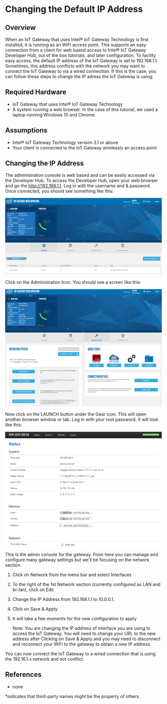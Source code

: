 # Changing the Default IP Address #
<cr>

## Overview ##
When an IoT Gateway that uses Intel® IoT Gateway Technology is first installed, it is running as an WiFi access point.  This supports an easy connection from a client for web based access to Intel® IoT Gateway Developer Hub, out of the box tutorials, and later configuration.  To facility easy access, the default IP address of the IoT Gateway is set to 192.168.1.1.  Sometimes, this address conflicts with the network you may want to connect the IoT Gateway to via a wired connection.  If this is the case, you can follow these steps to change the IP adress the IoT Gateway is using.

## Required Hardware ##
-   IoT Gateway that uses Intel® IoT Gateway Technology
-   A system running a web browser.  In the case of this tutorial, we used a laptop running Windows 10 and Chrome.

## Assumptions ##
-   Intel® IoT Gateway Technology version 3.1 or above
-   Your client is connected to the IoT Gateway wirelessly an access point

## Changing the IP Address ##
The administration console is web based and can be easily accessed via the Developer Hub.  To access the Developer Hub, open your web browser and go the <http://192.168.1.1>. Log in with the username and & password.  Once connected, you should see something like this:

![](images/image1.png)

Click on the Administration Icon.  You should see a screen like this:

![](images/image2.png)

Now click on the LAUNCH button under the Gear icon.  This will open another browser window or tab.  Log in with your root password.  It will look like this:

![](images/image3.png)

This is the admin console for the gateway.  From here you can manage and configure many gateway settings but we'll be focusing on the network section.

1. Click on Network from the menu bar and select Interfaces
2. To the right of the 1st Network section (currently configured as LAN and br-lan), click on Edit
3. Change the IP Address from 192.168.1.1 to 10.0.0.1.
4. Click on Save & Apply
5. It will take a few moments for the new configuration to apply

	Note: You are changing the IP address of interface you are using to access the IoT Gateway.  You will need to change your URL to the new address after Clicking on Save & Apply and you may need to disconnect and reconnect your WiFi to the gateway to obtain a new IP address.

You can now connect the IoT Gateway to a wired connection that is using the 192.16.1.x network and not conflict.


## References ##
-   none

*indicates that third-party names might be the property of others.
